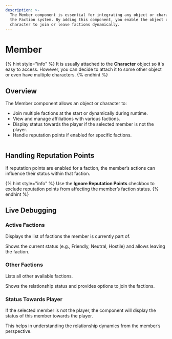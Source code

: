 ```yaml
---
description: >-
  The Member component is essential for integrating any object or character into
  the Faction system. By adding this component, you enable the object or
  character to join or leave factions dynamically.
---
```


# Member

{% hint style="info" %}
It is usually attached to the **Character** object so it's easy to access. However, you can decide to attach it to some other object or even have multiple characters.
{% endhint %}

## Overview

The Member component allows an object or character to:

* Join multiple factions at the start or dynamically during runtime.
* View and manage affiliations with various factions.
* Display status towards the player if the selected member is not the player.
* &#x20;Handle reputation points if enabled for specific factions.

<div align="left">

<figure><img src="../../../.gitbook/assets/Screenshot 2024-06-16 at 1.59.36 PM.png" alt=""><figcaption></figcaption></figure>

</div>

## Handling Reputation Points

If reputation points are enabled for a faction, the member’s actions can influence their status within that faction.

{% hint style="info" %}
Use the **Ignore Reputation Points** checkbox to exclude reputation points from affecting the member’s faction status.
{% endhint %}

## Live Debugging

### Active Factions

Displays the list of factions the member is currently part of.

Shows the current status (e.g., Friendly, Neutral, Hostile) and allows leaving the faction.

### Other Factions

Lists all other available factions.

Shows the relationship status and provides options to join the factions.

### Status Towards Player

If the selected member is not the player, the component will display the status of this member towards the player.

This helps in understanding the relationship dynamics from the member’s perspective.

<figure><img src="../../../.gitbook/assets/Screenshot 2024-06-16 at 1.58.12 PM.png" alt=""><figcaption></figcaption></figure>
